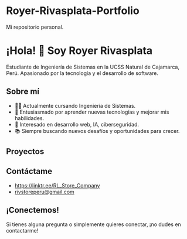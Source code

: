 # Royer-Rivasplata-Portfolio
Mi repositorio personal.
# ¡Hola! 👋 Soy Royer Rivasplata

Estudiante de Ingeniería de Sistemas en la UCSS
Natural de Cajamarca, Perú. Apasionado por la tecnología y el desarrollo de software.

## Sobre mí

- 👨‍💻  Actualmente cursando Ingeniería de Sistemas.
- 🚀  Entusiasmado por aprender nuevas tecnologías y mejorar mis habilidades.
- 🌱  Interesado en desarrollo web, IA, ciberseguridad.
- 📚  Siempre buscando nuevos desafíos y oportunidades para crecer.

## Proyectos


## Contáctame

- https://linktr.ee/RL_Store_Company
- rivstoreperu@gmail.com

## ¡Conectemos!

Si tienes alguna pregunta o simplemente quieres conectar, ¡no dudes en contactarme!
